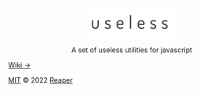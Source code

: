 <p align="center">
  <img src="images/useless.png" height="64">
<p align="center">A set of useless utilities for javascript</p>

[Wiki &rarr;](https://github.com/barelyhuman/useless/wiki)

[MIT](https://github.com/barelyhuman/useless/blob/dev/license) &copy; 2022 [Reaper](http://github.com/barelyhuman)
